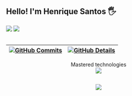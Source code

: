 <!--![Status](./profile-3d-contrib/profile-night-rainbow.svg)-->

## Hello! I'm Henrique Santos 🖐️
<a href = "mailto:contato.henriquesantosdev@gmail.com"><img src="https://img.shields.io/badge/-Gmail-%23333?style=for-the-badge&logo=gmail&logoColor=white" target="_blank"></a>
<a href="https://www.linkedin.com/in/henrique-santos-497b0026a" target="_blank"><img src="https://img.shields.io/badge/-LinkedIn-%230077B5?style=for-the-badge&logo=linkedin&logoColor=white" target="_blank">    </a>
<br/>
<br/>
  
 | [![GitHub Commits](http://github-profile-summary-cards.vercel.app/api/cards/productive-time?username=henriquesantosdev&theme=dracula&utcOffset=-3)](https://github.com/vn7n24fzkq/github-profile-summary-cards) | [![GitHub Details](http://github-profile-summary-cards.vercel.app/api/cards/profile-details?username=henriquesantosdev&theme=dracula)](https://github.com/vn7n24fzkq/github-profile-summary-cards) |  
 | ----------- | ----------- |

<div align="center" >
  Mastered technologies
  <br />
  <a href="https://skillicons.dev"   >
    <img src="https://skillicons.dev/icons?i=git,vscode,javascript,typescript,css,html,react,next,tailwind,sass,nodejs,express,nest,docker,figma,github,jest,linux,postman,vercel,vite,bootstrap,mongodb,postgres,discord,linkedin,instagram" />
  </a>
  <br />
</div>

##
<div align="center" >
  <img src="https://github-profile-trophy.vercel.app/?username=henriquesantosdev&row=1&column=6&theme=dracula&margin-w=15&margin-h=15"/>
</div>

##


